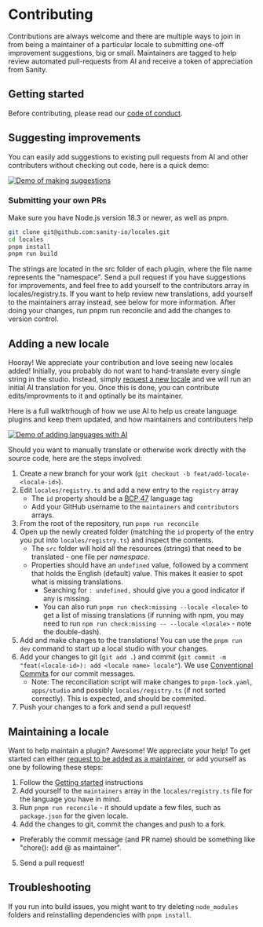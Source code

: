 # Contributing

Contributions are always welcome and there are multiple ways to join in from being a maintainer of a particular locale to submitting one-off improvement suggestions, big or small. Maintainers are tagged to help review automated pull-requests from AI and receive a token of appreciation from Sanity.

## Getting started

Before contributing, please read our [code of conduct](https://github.com/sanity-io/locales/blob/main/CODE_OF_CONDUCT.md).

## Suggesting improvements

You can easily add suggestions to existing pull requests from AI and other contributers without checking out code, here is a quick demo:

[![Demo of making suggestions](https://github.com/sanity-io/locales/assets/38528/6b49bd12-ac44-4471-881f-b3168e97b5f7)](https://www.loom.com/share/4ae37eb58985467fb9f68498ce669038?sid=a5d3dc37-22d2-4a78-8452-5ae7039f11e1)

### Submitting your own PRs

Make sure you have Node.js version 18.3 or newer, as well as pnpm.

```bash
git clone git@github.com:sanity-io/locales.git
cd locales
pnpm install
pnpm run build
```

The strings are located in the src folder of each plugin, where the file name represents the "namespace". Send a pull request if you have suggestions for improvements, and feel free to add yourself to the contributors array in locales/registry.ts. If you want to help review new translations, add yourself to the maintainers array instead, see below for more information. After doing your changes, run pnpm run reconcile and add the changes to version control.

## Adding a new locale

Hooray! We appreciate your contribution and love seeing new locales added! Initially, you probably do not want to hand-translate every single string in the studio. Instead, simply [request a new locale](https://github.com/sanity-io/locales/issues/new?assignees=&labels=&template=new-locale-request.md&title=Locale+request%3A+) and we will run an initial AI translation for you. Once this is done, you can contribute edits/improvments to it and optinally be its maintainer.

Here is a full walktrhough of how we use AI to help us create language plugins and keep them updated, and how maintainers and contributers help

[![Demo of adding languages with AI](https://github.com/sanity-io/locales/assets/38528/e0de83ad-7b95-407c-b355-a610479dfbaf)](https://www.loom.com/share/f75d227a116c4df2a3c0d2b675842bec?sid=03c7d4b6-3d0a-4575-b65a-d5247368b30d)

Should you want to manually translate or otherwise work directly with the source code, here are the steps involved:

1. Create a new branch for your work (`git checkout -b feat/add-locale-<locale-id>`).
2. Edit `locales/registry.ts` and add a new entry to the `registry` array
   - The `id` property should be a [BCP 47](https://tools.ietf.org/html/bcp47) language tag
   - Add your GitHub username to the `maintainers` and `contributors` arrays.
3. From the root of the repository, run `pnpm run reconcile`
4. Open up the newly created folder (matching the `id` property of the entry you put into `locales/registry.ts`) and inspect the contents.
   - The `src` folder will hold all the resources (strings) that need to be translated - one file per _namespace_.
   - Properties should have an `undefined` value, followed by a comment that holds the English (default) value. This makes it easier to spot what is missing translations.
     - Searching for `: undefined,` should give you a good indicator if any is missing.
     - You can also run `pnpm run check:missing --locale <locale>` to get a list of missing translations (if running with npm, you may need to run `npm run check:missing -- --locale <locale>` - note the double-dash).
5. Add and make changes to the translations! You can use the `pnpm run dev` command to start up a local studio with your changes.
6. Add your changes to git (`git add .`) and commit (`git commit -m "feat(<locale-id>): add <locale name> locale"`). We use [Conventional Commits](https://www.conventionalcommits.org/en/v1.0.0/) for our commit messages.
   - Note: The reconciliation script will make changes to `pnpm-lock.yaml`, `apps/studio` and possibly `locales/registry.ts` (if not sorted correctly). This is expected, and should be commited.
7. Push your changes to a fork and send a pull request!

## Maintaining a locale

Want to help maintain a plugin? Awesome! We appreciate your help! To get started can either [request to be added as a maintainer](https://github.com/sanity-io/locales/issues/new?assignees=&labels=&projects=&template=request-maintainer.md&title=Maintainer%3A+LOCALE-ID), or add yourself as one by following these steps:

1. Follow the [Getting started](#getting-started) instructions
2. Add yourself to the `maintainers` array in the `locales/registry.ts` file for the language you have in mind.
3. Run `pnpm run reconcile` - it should update a few files, such as `package.json` for the given locale.
4. Add the changes to git, commit the changes and push to a fork.

- Preferably the commit message (and PR name) should be something like "chore(<locale-id>): add @<your-github-username> as maintainer".

5. Send a pull request!

## Troubleshooting

If you run into build issues, you might want to try deleting `node_modules` folders and reinstalling dependencies with `pnpm install`.
